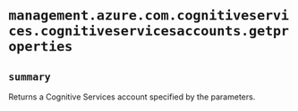 # `management.azure.com.cognitiveservices.cognitiveservicesaccounts.getproperties`

## `summary`
Returns a Cognitive Services account specified by the parameters.


